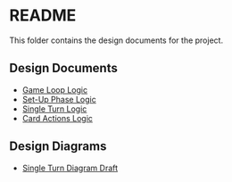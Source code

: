 # README

This folder contains the design documents for the project.

## Design Documents

- [Game Loop Logic](game-loop-logic.md)
- [Set-Up Phase Logic](set-up-phase-logic.md)
- [Single Turn Logic](single-turn-logic.md)
- [Card Actions Logic](../requirements/characters-cards.md)

## Design Diagrams
- [Single Turn Diagram Draft](Single%20Turn%20Logic%20Diagram%20(Rough%20Draft).png)